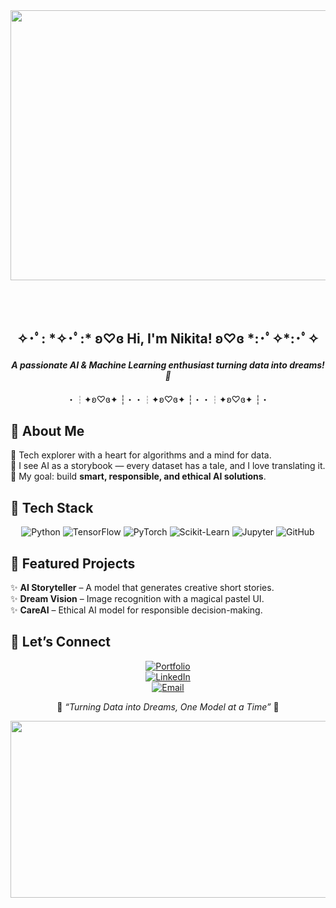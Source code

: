<!--
🌸 Cute & Kawaii GitHub Profile for Nikita
Theme: Pastel, Kawaii-Tech
-->

<div align="center">
  
<img width="1632" height="432" alt="Gemini_Generated_Image_eu3qfueu3qfueu3q" src="https://github.com/user-attachments/assets/f0e1d853-cf9e-4dc9-ba37-30b2e3bd5086" />


  <br><br>
  
  <!-- Intro -->
  <h2>✧･ﾟ: *✧･ﾟ:* ʚ♡ɞ Hi, I'm <b>Nikita</b>! ʚ♡ɞ *:･ﾟ✧*:･ﾟ✧</h2>
  <h4><i>A passionate AI & Machine Learning enthusiast turning data into dreams! 💫</i></h4>
  
  <p>・┆✦ʚ♡ɞ✦ ┆・・┆✦ʚ♡ɞ✦ ┆・・┆✦ʚ♡ɞ✦ ┆・</p>
</div>



## 🌸 About Me
💖 Tech explorer with a heart for algorithms and a mind for data.  
💖 I see AI as a storybook — every dataset has a tale, and I love translating it.  
💖 My goal: build **smart, responsible, and ethical AI solutions**.  



## 🎀 Tech Stack
<div align="center">
  
![Python](https://img.shields.io/badge/-Python-bda7d1?style=for-the-badge&logo=python&logoColor=white)
![TensorFlow](https://img.shields.io/badge/-TensorFlow-fbb1d9?style=for-the-badge&logo=tensorflow&logoColor=white)
![PyTorch](https://img.shields.io/badge/-PyTorch-ffcce7?style=for-the-badge&logo=pytorch&logoColor=white)
![Scikit-Learn](https://img.shields.io/badge/-Scikit--Learn-b4e9d6?style=for-the-badge&logo=scikit-learn&logoColor=black)
![Jupyter](https://img.shields.io/badge/-Jupyter-fde2e4?style=for-the-badge&logo=jupyter&logoColor=black)
![GitHub](https://img.shields.io/badge/-GitHub-e8dff5?style=for-the-badge&logo=github&logoColor=black)

</div>



## 🌷 Featured Projects
✨ **AI Storyteller** – A model that generates creative short stories.  
✨ **Dream Vision** – Image recognition with a magical pastel UI.  
✨ **CareAI** – Ethical AI model for responsible decision-making.  



## 💌 Let’s Connect
<div align="center">

[![Portfolio](https://img.shields.io/badge/💖_Portfolio_-bda7d1?style=for-the-badge)](#)  
[![LinkedIn](https://img.shields.io/badge/-LinkedIn-fbb1d9?style=for-the-badge&logo=linkedin&logoColor=white)](https://linkedin.com/)  
[![Email](https://img.shields.io/badge/-Say_Hello!-ffcce7?style=for-the-badge&logo=gmail&logoColor=white)](mailto:youremail@gmail.com)  

</div>


<div align="center">
  
🌸 *“Turning Data into Dreams, One Model at a Time”* 🌸  
  
<img width="1632" height="283" alt="Gemini_Generated_Image_6yj4k76yj4k76yj4" src="https://github.com/user-attachments/assets/faf9b46c-a126-43fc-9e12-bd9c1e053f71" />


</div>
